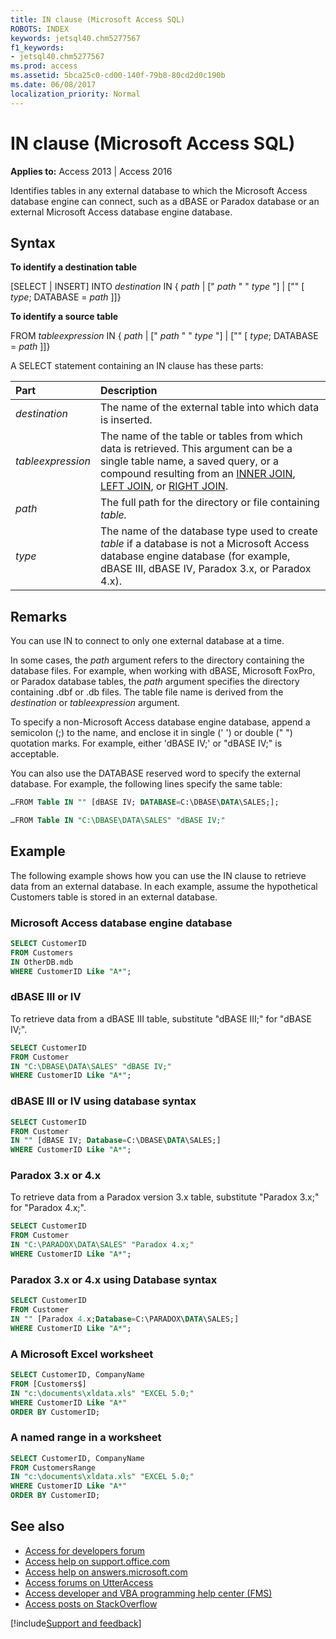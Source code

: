 ```yaml
---
title: IN clause (Microsoft Access SQL)
ROBOTS: INDEX
keywords: jetsql40.chm5277567
f1_keywords:
- jetsql40.chm5277567
ms.prod: access
ms.assetid: 5bca25c0-cd00-140f-79b8-80cd2d0c190b
ms.date: 06/08/2017
localization_priority: Normal
---
```



# IN clause (Microsoft Access SQL)

**Applies to:** Access 2013 | Access 2016

Identifies tables in any external database to which the Microsoft Access database engine can connect, such as a dBASE or Paradox database or an external Microsoft Access database engine database.

## Syntax

**To identify a destination table**

[SELECT | INSERT] INTO  _destination_ IN { _path_ | [" _path_ " " _type_ "] | ["" [ _type_; DATABASE = _path_ ]]}

**To identify a source table**

FROM  _tableexpression_ IN { _path_ | [" _path_ " " _type_ "] | ["" [ _type_; DATABASE = _path_ ]]}

A SELECT statement containing an IN clause has these parts:

|Part|Description|
|:-----|:-----|
| _destination_|The name of the external table into which data is inserted.|
| _tableexpression_|The name of the table or tables from which data is retrieved. This argument can be a single table name, a saved query, or a compound resulting from an [INNER JOIN](https://msdn.microsoft.com/library/8d16c74c-02c6-12b7-b180-3e7744ef65f3%28Office.15%29.aspx), [LEFT JOIN](https://msdn.microsoft.com/library/9c10525f-98b1-fd4f-8b40-07a32c5c6502%28Office.15%29.aspx), or [RIGHT JOIN](https://msdn.microsoft.com/library/9c10525f-98b1-fd4f-8b40-07a32c5c6502%28Office.15%29.aspx).|
| _path_|The full path for the directory or file containing  _table._|
| _type_|The name of the database type used to create  _table_ if a database is not a Microsoft Access database engine database (for example, dBASE III, dBASE IV, Paradox 3.x, or Paradox 4.x).|

## Remarks

You can use IN to connect to only one external database at a time.

In some cases, the  _path_ argument refers to the directory containing the database files. For example, when working with dBASE, Microsoft FoxPro, or Paradox database tables, the _path_ argument specifies the directory containing .dbf or .db files. The table file name is derived from the _destination_ or _tableexpression_ argument.

To specify a non-Microsoft Access database engine database, append a semicolon (;) to the name, and enclose it in single (' ') or double (" ") quotation marks. For example, either 'dBASE IV;' or "dBASE IV;" is acceptable.

You can also use the DATABASE reserved word to specify the external database. For example, the following lines specify the same table:

```sql
…FROM Table IN "" [dBASE IV; DATABASE=C:\DBASE\DATA\SALES;]; 

…FROM Table IN "C:\DBASE\DATA\SALES" "dBASE IV;"
```


## Example

The following example shows how you can use the IN clause to retrieve data from an external database. In each example, assume the hypothetical Customers table is stored in an external database.

### Microsoft Access database engine database

```sql
SELECT CustomerID
FROM Customers
IN OtherDB.mdb
WHERE CustomerID Like "A*";
```

### dBASE III or IV

To retrieve data from a dBASE III table, substitute "dBASE III;" for "dBASE IV;".

```sql
SELECT CustomerID
FROM Customer
IN "C:\DBASE\DATA\SALES" "dBASE IV;"
WHERE CustomerID Like "A*";
```

### dBASE III or IV using database syntax

```sql
SELECT CustomerID
FROM Customer
IN "" [dBASE IV; Database=C:\DBASE\DATA\SALES;] 
WHERE CustomerID Like "A*";
```

### Paradox 3.x or 4.x

To retrieve data from a Paradox version 3.x table, substitute "Paradox 3.x;" for "Paradox 4.x;".

```sql
SELECT CustomerID
FROM Customer
IN "C:\PARADOX\DATA\SALES" "Paradox 4.x;"
WHERE CustomerID Like "A*";
```

### Paradox 3.x or 4.x using Database syntax

```sql
SELECT CustomerID
FROM Customer
IN "" [Paradox 4.x;Database=C:\PARADOX\DATA\SALES;] 
WHERE CustomerID Like "A*";
```

### A Microsoft Excel worksheet

```sql
SELECT CustomerID, CompanyName
FROM [Customers$] 
IN "c:\documents\xldata.xls" "EXCEL 5.0;"
WHERE CustomerID Like "A*"
ORDER BY CustomerID;
```

### A named range in a worksheet

```sql
SELECT CustomerID, CompanyName
FROM CustomersRange
IN "c:\documents\xldata.xls" "EXCEL 5.0;"
WHERE CustomerID Like "A*"
ORDER BY CustomerID;
```


## See also

- [Access for developers forum](https://social.msdn.microsoft.com/Forums/office/home?forum=accessdev)
- [Access help on support.office.com](https://support.office.com/search/results?query=Access)
- [Access help on answers.microsoft.com](https://answers.microsoft.com/)
- [Access forums on UtterAccess](http://www.utteraccess.com/forum/index.php?act=idx)
- [Access developer and VBA programming help center (FMS)](http://www.fmsinc.com/MicrosoftAccess/developer/)
- [Access posts on StackOverflow](https://stackoverflow.com/questions/tagged/ms-access)

[!include[Support and feedback](~/includes/feedback-boilerplate.md)]